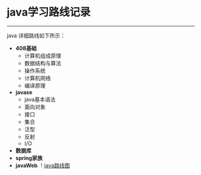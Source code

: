 
# java学习路线记录
****************************
java 详细路线如下所示：     
* **408基础**
   * 计算机组成原理
   * 数据结构与算法
   * 操作系统
   * 计算机网络
   * 编译原理
* **javase**
    * java基本语法
    * 面向对象
    * 接口
    * 集合
    * 泛型
    * 反射
    * I/O
* **数据库**
* **spring家族**
* **javaWeb**
！[java路线图]()
